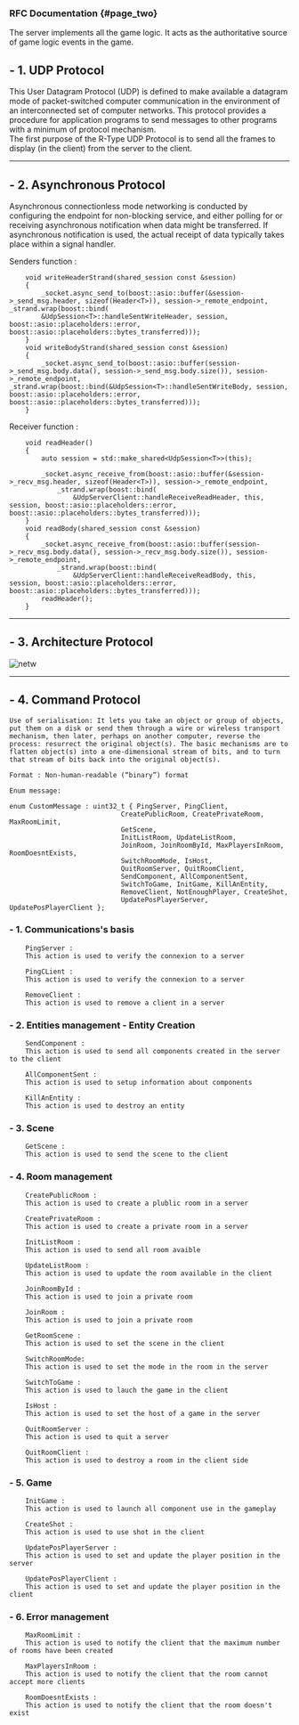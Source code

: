 ### RFC Documentation {#page_two}

The server implements all the game logic. It acts as the authoritative source of game logic events in the game.

## -  1. UDP Protocol

This User Datagram Protocol (UDP) is defined to make available a datagram mode of packet-switched computer communication in the environment of an interconnected set of computer networks.
This protocol provides  a procedure  for application  programs to send messages to other programs with a minimum of protocol mechanism.  
The first purpose of the R-Type UDP Protocol is to send all the frames to display (in the client) from the server to the client.

________________________________________________________________________________


## -  2. Asynchronous Protocol

Asynchronous connectionless mode networking is conducted by configuring the endpoint for non-blocking service, and either polling for or receiving asynchronous notification when data might be transferred. If asynchronous notification is used, the actual receipt of data typically takes place within a signal handler.

Senders function :
       

        void writeHeaderStrand(shared_session const &session) 
        {
            _socket.async_send_to(boost::asio::buffer(&session->_send_msg.header, sizeof(Header<T>)), session->_remote_endpoint, _strand.wrap(boost::bind(
            &UdpSession<T>::handleSentWriteHeader, session, boost::asio::placeholders::error, boost::asio::placeholders::bytes_transferred)));
        }
        void writeBodyStrand(shared_session const &session) 
        {
            _socket.async_send_to(boost::asio::buffer(session->_send_msg.body.data(), session->_send_msg.body.size()), session->_remote_endpoint, _strand.wrap(boost::bind(&UdpSession<T>::handleSentWriteBody, session, boost::asio::placeholders::error, boost::asio::placeholders::bytes_transferred)));
        }  

Receiver function :

        void readHeader()
        {
            auto session = std::make_shared<UdpSession<T>>(this);

            _socket.async_receive_from(boost::asio::buffer(&session->_recv_msg.header, sizeof(Header<T>)), session->_remote_endpoint,
                _strand.wrap(boost::bind(
                    &UdpServerClient::handleReceiveReadHeader, this, session, boost::asio::placeholders::error,             boost::asio::placeholders::bytes_transferred)));
        }
        void readBody(shared_session const &session)
        {
            _socket.async_receive_from(boost::asio::buffer(session->_recv_msg.body.data(), session->_recv_msg.body.size()), session->_remote_endpoint,
                _strand.wrap(boost::bind(
                    &UdpServerClient::handleReceiveReadBody, this, session, boost::asio::placeholders::error, boost::asio::placeholders::bytes_transferred)));
            readHeader();
        }

________________________________________________________________________________  


## - 3. Architecture Protocol
    
![netw](https://user-images.githubusercontent.com/72009611/196368292-df6a206d-1499-40ea-b447-62faeb331f53.png)


________________________________________________________________________________  


## - 4. Command Protocol

    Use of serialisation: It lets you take an object or group of objects, put them on a disk or send them through a wire or wireless transport mechanism, then later, perhaps on another computer, reverse the process: resurrect the original object(s). The basic mechanisms are to flatten object(s) into a one-dimensional stream of bits, and to turn that stream of bits back into the original object(s).

    Format : Non-human-readable (“binary”) format
    
    Enum message:  

    enum CustomMessage : uint32_t { PingServer, PingClient,
                                CreatePublicRoom, CreatePrivateRoom, MaxRoomLimit,
                                GetScene,
                                InitListRoom, UpdateListRoom,
                                JoinRoom, JoinRoomById, MaxPlayersInRoom, RoomDoesntExists,
                                SwitchRoomMode, IsHost,
                                QuitRoomServer, QuitRoomClient,
                                SendComponent, AllComponentSent,
                                SwitchToGame, InitGame, KillAnEntity,
                                RemoveClient, NotEnoughPlayer, CreateShot,
                                UpdatePosPlayerServer, UpdatePosPlayerClient };

###   - 1. Communications's basis
    
        PingServer :  
        This action is used to verify the connexion to a server
        
        PingCLient :  
        This action is used to verify the connexion to a server

        RemoveClient :  
        This action is used to remove a client in a server

###    - 2. Entities management - Entity Creation

        SendComponent :   
        This action is used to send all components created in the server to the client

        AllComponentSent :  
        This action is used to setup information about components
        
        KillAnEntity :
        This action is used to destroy an entity

###    - 3. Scene
        
        GetScene :
        This action is used to send the scene to the client
    
###    - 4. Room management

        CreatePublicRoom :  
        This action is used to create a plublic room in a server

        CreatePrivateRoom :  
        This action is used to create a private room in a server

        InitListRoom :   
        This action is used to send all room avaible

        UpdateListRoom :  
        This action is used to update the room available in the client

        JoinRoomById :  
        This action is used to join a private room
        
        JoinRoom :
        This action is used to join a private room  
    
        GetRoomScene :  
        This action is used to set the scene in the client
        
        SwitchRoomMode:
        This action is used to set the mode in the room in the server
        
        SwitchToGame :
        This action is used to lauch the game in the client
        
        IsHost :
        This action is used to set the host of a game in the server
        
        QuitRoomServer :
        This action is used to quit a server
        
        QuitRoomClient :
        This action is used to destroy a room in the client side

###    - 5. Game

        InitGame :
        This action is used to launch all component use in the gameplay
        
        CreateShot :
        This action is used to use shot in the client
        
        UpdatePosPlayerServer :
        This action is used to set and update the player position in the server
        
        UpdatePosPlayerClient :
        This action is used to set and update the player position in the client
    
###    - 6. Error management

        MaxRoomLimit :  
        This action is used to notify the client that the maximum number of rooms have been created

        MaxPlayersInRoom :  
        This action is used to notify the client that the room cannot accept more clients

        RoomDoesntExists :  
        This action is used to notify the client that the room doesn't exist

